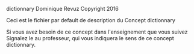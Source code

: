 dictionnary
Dominique Revuz Copyright 2016

Ceci est le fichier par default de description du Concept dictionnary

Si vous avez besoin de ce concept dans l'enseignement que vous suivez
 Signalez le au professeur, qui vous indiquera le sens de ce concept dictionnary.
